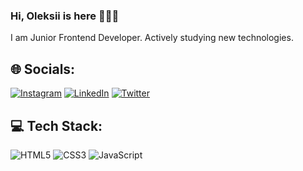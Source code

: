 ### Hi, Oleksii is here 👨🏻‍💻

I am Junior Frontend Developer. Actively studying new technologies. 


## 🌐 Socials:
[![Instagram](https://img.shields.io/badge/-Instagram-E4405F?logo=instagram&logoColor=white)](https://www.instagram.com/ohladun_/) [![LinkedIn](https://img.shields.io/badge/-LinkedIn-0A66C2?logo=linkedin&logoColor=white)](https://www.linkedin.com/in/oleksii-hladun-7b4464228/) [![Twitter](https://img.shields.io/badge/-Twitter-1DA1F2?logo=twitter&logoColor=white)](https://twitter.com/ohladun_)

## 💻 Tech Stack:
![HTML5](https://img.shields.io/badge/-HTML5-E34F26?logo=html5&logoColor=white&style=flat) ![CSS3](https://img.shields.io/badge/-CSS3-1572B6?logo=css3&logoColor=white&style=flat) ![JavaScript](https://img.shields.io/badge/-JavaScript-F7DF1E?logo=javascript&logoColor=white&style=flat)
